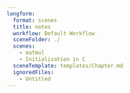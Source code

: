```yaml
---
longform:
  format: scenes
  title: notes
  workflow: Default Workflow
  sceneFolder: ./
  scenes:
    - matmul
    - Initialization in C
  sceneTemplate: templates/Chapter.md
  ignoredFiles:
    - Untitled
---
```

